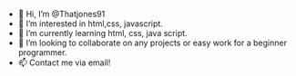 - 👋 Hi, I’m @Thatjones91
- 👀 I’m interested in html,css, javascript. 
- 🌱 I’m currently learning html, css, java script. 
- 💞️ I’m looking to collaborate on any projects or easy work for a beginner programmer. 
- 📫 Contact me via email! 

<!---
Thatjones91/Thatjones91 is a ✨ special ✨ repository because its `README.md` (this file) appears on your GitHub profile.
You can click the Preview link to take a look at your changes.
--->
